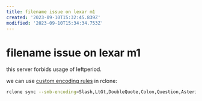 ```yaml
---
title: filename issue on lexar m1
created: '2023-09-10T15:32:45.839Z'
modified: '2023-09-10T15:34:34.753Z'
---
```


# filename issue on lexar m1

this server forbids usage of leftperiod.

we can use [custom encoding rules](https://rclone.org/overview/#encoding) in rclone:

```bash
rclone sync --smb-encoding=Slash,LtGt,DoubleQuote,Colon,Question,Asterisk,Pipe,BackSlash,Ctl,RightSpace,RightPeriod,InvalidUtf8,Dot,LeftPeriod <source> <target>
```
